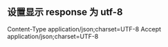 
## 设置显示 response 为 utf-8

Content-Type         application/json;charset=UTF-8
Accept               application/json;charset=UTF-8
